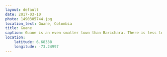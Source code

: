 ```yaml
---
layout: default
date: 2017-03-10
photo: 1490305744.jpg
location_text: Guane, Colombia
title: Guane
caption: Guane is an even smaller town than Barichara. There is less tourism, less money, less everything there but that also makes the charm of the town!
location:
    latitude: 6.68338
    longitude: -73.24997
---
```

